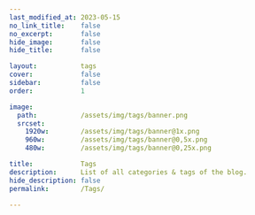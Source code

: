 ```yaml
---
last_modified_at: 2023-05-15
no_link_title:    false 
no_excerpt:       false 
hide_image:       false
hide_title:       false

layout:           tags
cover:            false
sidebar:          false
order:            1

image:
  path:           /assets/img/tags/banner.png
  srcset:
    1920w:        /assets/img/tags/banner@1x.png
    960w:         /assets/img/tags/banner@0,5x.png
    480w:         /assets/img/tags/banner@0,25x.png

title:            Tags
description:      List of all categories & tags of the blog.
hide_description: false
permalink:        /Tags/

---
```

